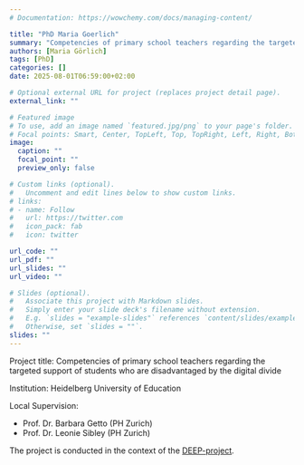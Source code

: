 ```yaml
---
# Documentation: https://wowchemy.com/docs/managing-content/

title: "PhD Maria Goerlich"
summary: "Competencies of primary school teachers regarding the targeted support of students who are disadvantaged by the digital divide"
authors: [Maria Görlich]
tags: [PhD]
categories: []
date: 2025-08-01T06:59:00+02:00

# Optional external URL for project (replaces project detail page).
external_link: ""

# Featured image
# To use, add an image named `featured.jpg/png` to your page's folder.
# Focal points: Smart, Center, TopLeft, Top, TopRight, Left, Right, BottomLeft, Bottom, BottomRight.
image:
  caption: ""
  focal_point: ""
  preview_only: false

# Custom links (optional).
#   Uncomment and edit lines below to show custom links.
# links:
# - name: Follow
#   url: https://twitter.com
#   icon_pack: fab
#   icon: twitter

url_code: ""
url_pdf: ""
url_slides: ""
url_video: ""

# Slides (optional).
#   Associate this project with Markdown slides.
#   Simply enter your slide deck's filename without extension.
#   E.g. `slides = "example-slides"` references `content/slides/example-slides.md`.
#   Otherwise, set `slides = ""`.
slides: ""
---
```

Project title: Competencies of primary school teachers regarding the targeted support of students who are disadvantaged by the digital divide

Institution: Heidelberg University of Education

Local Supervision:
 - Prof. Dr. Barbara Getto (PH Zurich)
 - Prof. Dr. Leonie Sibley (PH Zurich)

The project is conducted in the context of the [DEEP-project](https://deep-consortium.ch/).
